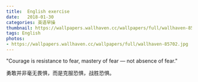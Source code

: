 ```yaml
---
title:  English exercise
date:   2018-01-30
categories: 英语早操
thumbnail: https://wallpapers.wallhaven.cc/wallpapers/full/wallhaven-85702.jpg
tags: English
photos:
- https://wallpapers.wallhaven.cc/wallpapers/full/wallhaven-85702.jpg
---
```


"Courage is resistance to fear, mastery of fear — not absence of fear."
<p>勇敢并非毫无畏惧，而是克服恐惧，战胜恐惧。</p>
